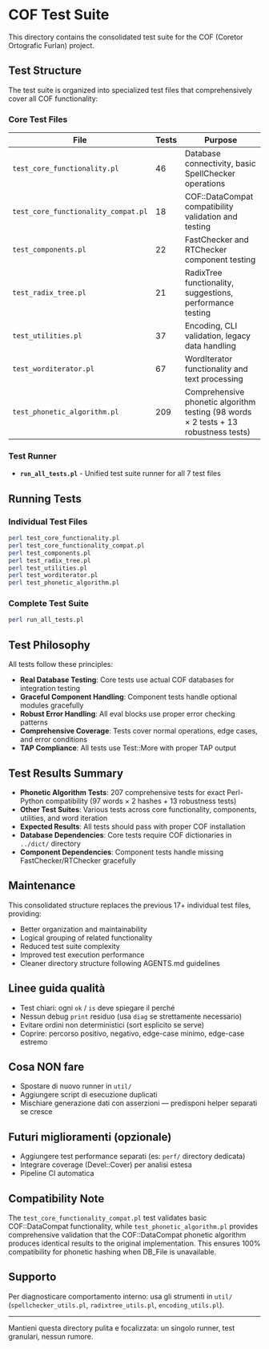 # COF Test Suite

This directory contains the consolidated test suite for the COF (Coretor Ortografic Furlan) project. 

## Test Structure

The test suite is organized into specialized test files that comprehensively cover all COF functionality:

### Core Test Files

| File | Tests | Purpose |
|------|--------|---------|
| `test_core_functionality.pl` | 46 | Database connectivity, basic SpellChecker operations |
| `test_core_functionality_compat.pl` | 18 | COF::DataCompat compatibility validation and testing |
| `test_components.pl` | 22 | FastChecker and RTChecker component testing |
| `test_radix_tree.pl` | 21 | RadixTree functionality, suggestions, performance testing |
| `test_utilities.pl` | 37 | Encoding, CLI validation, legacy data handling |
| `test_worditerator.pl` | 67 | WordIterator functionality and text processing |
| `test_phonetic_algorithm.pl` | 209 | Comprehensive phonetic algorithm testing (98 words × 2 tests + 13 robustness tests) |

### Test Runner

- **`run_all_tests.pl`** - Unified test suite runner for all 7 test files

## Running Tests

### Individual Test Files
```bash
perl test_core_functionality.pl
perl test_core_functionality_compat.pl
perl test_components.pl  
perl test_radix_tree.pl
perl test_utilities.pl
perl test_worditerator.pl
perl test_phonetic_algorithm.pl
```

### Complete Test Suite
```bash
perl run_all_tests.pl
```

## Test Philosophy

All tests follow these principles:
- **Real Database Testing**: Core tests use actual COF databases for integration testing
- **Graceful Component Handling**: Component tests handle optional modules gracefully  
- **Robust Error Handling**: All eval blocks use proper error checking patterns
- **Comprehensive Coverage**: Tests cover normal operations, edge cases, and error conditions
- **TAP Compliance**: All tests use Test::More with proper TAP output

## Test Results Summary

- **Phonetic Algorithm Tests**: 207 comprehensive tests for exact Perl-Python compatibility (97 words × 2 hashes + 13 robustness tests)
- **Other Test Suites**: Various tests across core functionality, components, utilities, and word iteration
- **Expected Results**: All tests should pass with proper COF installation
- **Database Dependencies**: Core tests require COF dictionaries in `../dict/` directory
- **Component Dependencies**: Component tests handle missing FastChecker/RTChecker gracefully

## Maintenance

This consolidated structure replaces the previous 17+ individual test files, providing:
- Better organization and maintainability
- Logical grouping of related functionality
- Reduced test suite complexity
- Improved test execution performance
- Cleaner directory structure following AGENTS.md guidelines

## Linee guida qualità
- Test chiari: ogni `ok` / `is` deve spiegare il perché
- Nessun debug `print` residuo (usa `diag` se strettamente necessario)
- Evitare ordini non deterministici (sort esplicito se serve)
- Coprire: percorso positivo, negativo, edge-case minimo, edge-case estremo

## Cosa NON fare
- Spostare di nuovo runner in `util/`
- Aggiungere script di esecuzione duplicati
- Mischiare generazione dati con asserzioni — predisponi helper separati se cresce

## Futuri miglioramenti (opzionale)
- Aggiungere test performance separati (es: `perf/` directory dedicata)
- Integrare coverage (Devel::Cover) per analisi estesa
- Pipeline CI automatica

## Compatibility Note

The `test_core_functionality_compat.pl` test validates basic COF::DataCompat functionality, 
while `test_phonetic_algorithm.pl` provides comprehensive validation that the COF::DataCompat 
phonetic algorithm produces identical results to the original implementation. This ensures 
100% compatibility for phonetic hashing when DB_File is unavailable.

## Supporto
Per diagnosticare comportamento interno: usa gli strumenti in `util/` (`spellchecker_utils.pl`, `radixtree_utils.pl`, `encoding_utils.pl`).

---
Mantieni questa directory pulita e focalizzata: un singolo runner, test granulari, nessun rumore.

